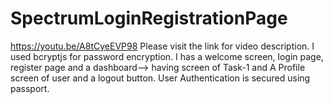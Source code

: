 # SpectrumLoginRegistrationPage
https://youtu.be/A8tCyeEVP98
Please visit the link for video description.
I used bcryptjs for password encryption. I has a welcome screen, login page, register page and a dashboard--> having screen of Task-1 and A Profile screen of user and a logout button. 
User Authentication is secured using passport.
